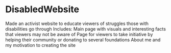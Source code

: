 # DisabledWebsite
Made an activist website to educate viewers of struggles those with disabilities go through
Includes:
  Main page with visuals and interesting facts that viewers may not be aware of 
  Page for viewers to take initiative by helping their community or donating to several foundations
  About me and my motivation to creating the site
